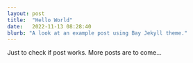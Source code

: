 ```yaml
---
layout: post
title:  "Hello World"
date:   2022-11-13 08:28:40
blurb: "A look at an example post using Bay Jekyll theme."
---
```


Just to check if post works. More posts are to come...


